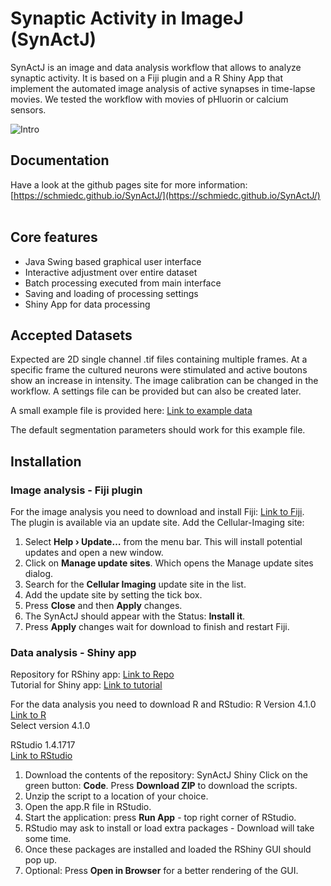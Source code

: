 # Synaptic Activity in ImageJ (SynActJ)

SynActJ is an image and data analysis workflow that allows to analyze synaptic activity. It is based on a Fiji plugin and a R Shiny App that implement the automated image analysis of active synapses in time-lapse movies. We tested the workflow with movies of pHluorin or calcium sensors.

<img src="https://schmiedc.github.io/SynActJ/images/main/teaser.png" alt="Intro" class="inline"/>

## Documentation

Have a look at the github pages site for more information:<br>
[https://schmiedc.github.io/SynActJ/](https://schmiedc.github.io/SynActJ/)
<br/>
<br/>

## Core features
- Java Swing based graphical user interface
- Interactive adjustment over entire dataset
- Batch processing executed from main interface
- Saving and loading of processing settings
- Shiny App for data processing

## Accepted Datasets
Expected are 2D single channel .tif files containing multiple frames. At a specific frame the cultured neurons were stimulated and active boutons show an increase in intensity. The image calibration can be changed in the workflow. A settings file can be provided but can also be created later.

A small example file is provided here: [Link to example data](https://github.com/schmiedc/SynActJ/blob/master/testInput/testMovie.tif)

The default segmentation parameters should work for this example file.

## Installation

### Image analysis - Fiji plugin

For the image analysis you need to download and install Fiji: [Link to Fiji](https://fiji.sc/).<br>
The plugin is available via an update site. Add the Cellular-Imaging site:

1. Select **Help › Update…** from the menu bar. This will install potential updates and open a new window.
2. Click on **Manage update sites**. Which opens the Manage update sites dialog.
3. Search for the **Cellular Imaging** update site in the list.
4. Add the update site by setting the tick box.
5. Press **Close** and then **Apply** changes.
6. The SynActJ should appear with the Status: **Install it**.
7. Press **Apply** changes wait for download to finish and restart Fiji.

### Data analysis - Shiny app

Repository for RShiny app: [Link to Repo](https://github.com/schmiedc/SynActJ_Shiny)<br>
Tutorial for Shiny app: [Link to tutorial](https://schmiedc.github.io/SynActJ/pages/SynActJ_Shiny.html)

For the data analysis you need to download R and RStudio: R Version 4.1.0<br>
[Link to R](https://cran.r-project.org/bin/windows/base/)<br>
Select version 4.1.0

RStudio 1.4.1717<br>
[Link to RStudio](https://www.rstudio.com/products/rstudio/download/)

1. Download the contents of the repository: SynActJ Shiny
  Click on the green button: **Code**.
  Press **Download ZIP** to download the scripts.
2. Unzip the script to a location of your choice.
3. Open the app.R file in RStudio.
4. Start the application: press **Run App** - top right corner of RStudio.
5. RStudio may ask to install or load extra packages - Download will take some time.
6. Once these packages are installed and loaded the RShiny GUI should pop up.
7. Optional: Press **Open in Browser** for a better rendering of the GUI.

